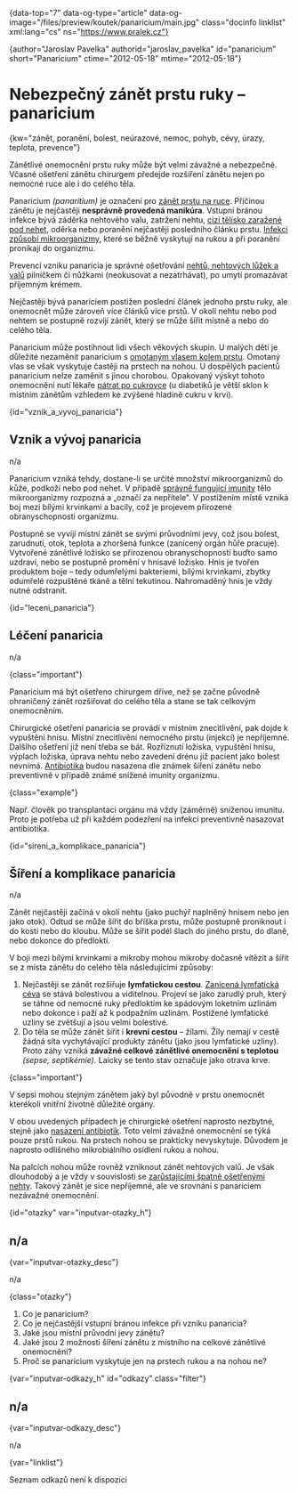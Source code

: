 
{data-top="7" data-og-type="article" data-og-image="/files/preview/koutek/panaricium/main.jpg" class="docinfo linklist" xml:lang="cs" ns="https://www.pralek.cz"}

{author="Jaroslav Pavelka" authorid="jaroslav_pavelka" id="panaricium" short="Panaricium" ctime="2012-05-18" mtime="2012-05-18"}

# Nebezpečný zánět prstu ruky – panaricium

<!-- generated attribute kw by user_udpatekw.sh on 2019-01-10, do not edit -->

{kw="zánět, poranění, bolest, neúrazové, nemoc, pohyb, cévy, úrazy, teplota, prevence"}

Zánětlivé onemocnění prstu ruky může být velmi závažné a nebezpečné. Včasné ošetření zánětu chirurgem předejde rozšíření zánětu nejen po nemocné ruce ale i do celého těla.

Panaricium _(panaritium)_ je označení pro [zánět prstu na ruce][1]. Příčinou zánětu je nejčastěji **nesprávně provedená manikúra**. Vstupní bránou infekce bývá záděrka nehtového valu, zatržení nehtu, [cizí tělísko zaražené pod nehet][2], oděrka nebo poranění nejčastěji posledního článku prstu. [Infekci způsobí mikroorganizmy][3], které se běžně vyskytují na rukou a při poranění pronikají do organizmu.

Prevencí vzniku panaricia je správné ošetřování [nehtů, nehtových lůžek a valů][2] pilníčkem či nůžkami (neokusovat a nezatrhávat), po umytí promazávat příjemným krémem.

Nejčastěji bývá panariciem postižen poslední článek jednoho prstu ruky, ale onemocnět může zároveň více článků více prstů. V okolí nehtu nebo pod nehtem se postupně rozvíjí zánět, který se může šířit místně a nebo do celého těla.

Panaricium může postihnout lidi všech věkových skupin. U malých dětí je důležité nezaměnit panaricium s [omotaným vlasem kolem prstu][4]. Omotaný vlas se však vyskytuje častěji na prstech na nohou. U dospělých pacientů panaricium nelze zaměnit s jinou chorobou. Opakovaný výskyt tohoto onemocnění nutí lékaře [pátrat po cukrovce][5] (u diabetiků je větší sklon k místním zánětům vzhledem ke zvýšené hladině cukru v krvi).

{id="vznik\_a\_vyvoj_panaricia"}

## Vznik a vývoj panaricia

n/a

Panaricium vzniká tehdy, dostane-li se určité množství mikroorganizmů do kůže, podkoží nebo pod nehet. V případě [správně fungující imunity][6] tělo mikroorganizmy rozpozná a „označí za nepřítele“. V postižením místě vzniká boj mezi bílými krvinkami a bacily, což je projevem přirozené obranyschopnosti organizmu.

Postupně se vyvíjí místní zánět se svými průvodními jevy, což jsou bolest, zarudnutí, otok, teplota a zhoršená funkce (zanícený orgán hůře pracuje). Vytvořené zánětlivé ložisko se přirozenou obranyschopností buďto samo uzdraví, nebo se postupně promění v hnisavé ložisko. Hnis je tvořen produktem boje – tedy odumřelými bakteriemi, bílými krvinkami, zbytky odumřelé rozpuštěné tkáně a tělní tekutinou. Nahromaděný hnis je vždy nutné odstranit.

{id="leceni_panaricia"}

## Léčení panaricia

n/a

{class="important"}

Panaricium má být ošetřeno chirurgem dříve, než se začne původně ohraničený zánět rozšiřovat do celého těla a stane se tak celkovým onemocněním.

Chirurgické ošetření panaricia se provádí v místním znecitlivění, pak dojde k vypuštění hnisu. Místní znecitlivění nemocného prstu (injekcí) je nepříjemné. Dalšího ošetření již není třeba se bát. Rozříznutí ložiska, vypuštění hnisu, výplach ložiska, úprava nehtu nebo zavedení drénu již pacient jako bolest nevnímá. [Antibiotika][7] budou nasazena dle známek šíření zánětu nebo preventivně v případě známé snížené imunity organizmu.

{class="example"}

Např. člověk po transplantaci orgánu má vždy (záměrně) sníženou imunitu. Proto je potřeba už při každém podezření na infekci preventivně nasazovat antibiotika.

{id="sireni\_a\_komplikace_panaricia"}

## Šíření a komplikace panaricia

n/a

Zánět nejčastěji začíná v okolí nehtu (jako puchýř naplněný hnisem nebo jen jako otok). Odtud se může šířit do bříška prstu, může postupně proniknout i do kosti nebo do kloubu. Může se šířit podél šlach do jiného prstu, do dlaně, nebo dokonce do předloktí.

V boji mezi bílými krvinkami a mikroby mohou mikroby dočasně vítězit a šířit se z místa zánětu do celého těla následujícími způsoby:

  1. Nejčastěji se zánět rozšiřuje **lymfatickou cestou**. [Zanícená lymfatická céva][8] se stává bolestivou a viditelnou. Projeví se jako zarudlý pruh, který se táhne od nemocné ruky předloktím ke spádovým loketním uzlinám nebo dokonce i paží až k podpažním uzlinám. Postižené lymfatické uzliny se zvětšují a jsou velmi bolestivé.
  2. Do těla se může zánět šířit i **krevní cestou** – žílami. Žíly nemají v cestě žádná síta vychytávající produkty zánětu (jako jsou lymfatické uzliny). Proto záhy vzniká **závažné celkové zánětlivé onemocnění s teplotou** _(sepse, septikémie)_. Laicky se tento stav označuje jako otrava krve.

{class="important"}

V sepsi mohou stejným zánětem jaký byl původně v prstu onemocnět kterékoli vnitřní životně důležité orgány.

V obou uvedených případech je chirurgické ošetření naprosto nezbytné, stejně jako [nasazení antibiotik][7]. Toto velmi závažné onemocnění se týká pouze prstů rukou. Na prstech nohou se prakticky nevyskytuje. Důvodem je naprosto odlišného mikrobiálního osídlení rukou a nohou.

Na palcích nohou může rovněž vzniknout zánět nehtových valů. Je však dlouhodobý a je vždy v souvislosti se [zarůstajícími špatně ošetřenými nehty][9]. Takový zánět je sice nepříjemné, ale ve srovnání s panariciem nezávažné onemocnění.

{id="otazky" var="inputvar-otazky_h"}

## n/a

{var="inputvar-otazky_desc"}

n/a

{class="otazky"}

  1. Co je panaricium?
  2. Co je nejčastější vstupní bránou infekce při vzniku panaricia?
  3. Jaké jsou místní průvodní jevy zánětu?
  4. Jaké jsou 2 možnosti šíření zánětu z místního na celkové zánětlivé onemocnění?
  5. Proč se panaricium vyskytuje jen na prstech rukou a na nohou ne?

{var="inputvar-odkazy_h" id="odkazy" class="filter"}

## n/a

{var="inputvar-odkazy_desc"}

n/a

{var="linklist"}

Seznam odkazů není k dispozici

 [1]: zanet
 [2]: poraneni_nehtu
 [3]: mikroorganizmy
 [4]: urazy_deti
 [5]: cukrovka
 [6]: imunita
 [7]: antibiotika
 [8]: lymfaticke_uzliny
 [9]: zarustajici_nehty


